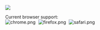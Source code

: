 <a target="_blank" rel="noopener noreferrer" href="https://mattcarlotta.sh" alt="websiteHeader.png">
  <img src="https://i.imgur.com/JNqLbpA.png" />
</a>

Current browser support:
<br />
<img style="margin-right: 5px;" src="https://i.imgur.com/h1mIqac.png" alt="chrome.png" />
<img style="margin-right: 5px;" src="https://i.imgur.com/tuZ5q64.png" alt="firefox.png" />
<img style="margin-right: 5px;" src="https://i.imgur.com/mlO6osU.png" alt="safari.png" />
